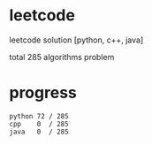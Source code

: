 # leetcode
leetcode solution [python, c++, java]

total 285 algorithms problem
# progress	
	python 72 / 285
	cpp    0  / 285
	java   0  / 285
